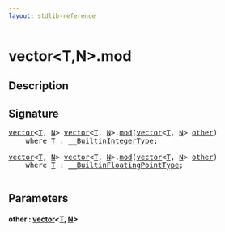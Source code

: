 ```yaml
---
layout: stdlib-reference
---
```


# vector\<T,N\>\.mod

## Description





## Signature 

<pre>
<a href="../types/vector/index.html" class="code_type">vector</a>&lt;<a href="../types/vector/index.html#typeparam-T" class="code_type">T</a>, <a href="../types/vector/index.html#decl-N" class="code_var">N</a>&gt; <a href="../types/vector/index.html" class="code_type">vector</a>&lt;<a href="../types/vector/index.html#typeparam-T" class="code_type">T</a>, <a href="../types/vector/index.html#decl-N" class="code_var">N</a>&gt;.<a href="mod.html">mod</a>(<a href="../types/vector/index.html" class="code_type">vector</a>&lt;<a href="../types/vector/index.html#typeparam-T" class="code_type">T</a>, <a href="../types/vector/index.html#decl-N" class="code_var">N</a>&gt; <a href="mod.html#decl-other" class="code_param">other</a>)
    <span class='code_keyword'>where</span> <a href="../types/vector/index.html#typeparam-T" class="code_type">T</a> : <a href="../interfaces/0_builtinintegertype-029g/index.html" class="code_type">__BuiltinIntegerType</a>;

<a href="../types/vector/index.html" class="code_type">vector</a>&lt;<a href="../types/vector/index.html#typeparam-T" class="code_type">T</a>, <a href="../types/vector/index.html#decl-N" class="code_var">N</a>&gt; <a href="../types/vector/index.html" class="code_type">vector</a>&lt;<a href="../types/vector/index.html#typeparam-T" class="code_type">T</a>, <a href="../types/vector/index.html#decl-N" class="code_var">N</a>&gt;.<a href="mod.html">mod</a>(<a href="../types/vector/index.html" class="code_type">vector</a>&lt;<a href="../types/vector/index.html#typeparam-T" class="code_type">T</a>, <a href="../types/vector/index.html#decl-N" class="code_var">N</a>&gt; <a href="mod.html#decl-other" class="code_param">other</a>)
    <span class='code_keyword'>where</span> <a href="../types/vector/index.html#typeparam-T" class="code_type">T</a> : <a href="../interfaces/0_builtinfloatingpointtype-029hm/index.html" class="code_type">__BuiltinFloatingPointType</a>;

</pre>

## Parameters

####  <a id="decl-other"></a>other  : [vector](../types/vector/index.html)\<[T](../types/vector/index.html#typeparam-T), [N](../types/vector/index.html#decl-N)\>

